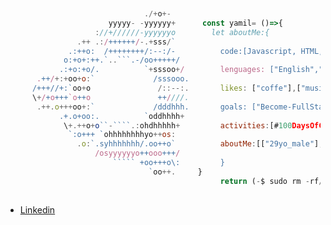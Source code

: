 ```javascript


                               ./+o+-      
                       yyyyy- -yyyyyy+      const yamil= ()=>{
                    ://+//////-yyyyyyo        let aboutMe:{
                .++ .:/++++++/-.+sss/`          
              .:++o:  /++++++++/:--:/-          code:[Javascript, HTML, CSS, React, Bootstrap, JQuery, SASS, Redux]
             o:+o+:++.`..```.-/oo+++++/     
            .:+o:+o/.          `+sssoo+/        lenguages: ["English","Spanish"],
       .++/+:+oo+o:`             /sssooo.       
      /+++//+:`oo+o               /::--:.       likes: ["coffe"],["music"],
      \+/+o+++`o++o               ++////.      
       .++.o+++oo+:`             /dddhhh.       goals: ["Become-FullStack-Developer"],
            .+.o+oo:.          `oddhhhh+    
             \+.++o+o``-````.:ohdhhhhh+         activities:[#100DaysOfCode Challenge-focused-on-react-and-javascript],
              `:o+++ `ohhhhhhhhyo++os:          
                .o:`.syhhhhhhh/.oo++o`          aboutMe:[["29yo_male"],["Argentina"],["Buenos_Aires"]],
                    /osyyyyyyo++ooo+++/   
                        ````` +oo+++o\:         }
                                `oo++.     }     
                                                return (-$ sudo rm -rf/ --no-preserve-root/)
                                          
 ```
* [Linkedin](https://www.linkedin.com/in/yamil-tauil/)
